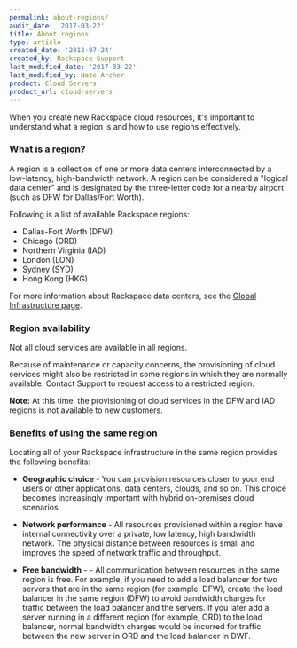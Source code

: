 ```yaml
---
permalink: about-regions/
audit_date: '2017-03-22'
title: About regions
type: article
created_date: '2012-07-24'
created_by: Rackspace Support
last_modified_date: '2017-03-22'
last_modified_by: Nate Archer
product: Cloud Servers
product_url: cloud-servers
---
```


When you create new Rackspace cloud resources, it's important to understand what
a region is and how to use regions effectively.

### What is a region?

A region is a collection of one or more data centers interconnected by a low-latency,
high-bandwidth network. A region can be considered a "logical data center" and is
designated by the three-letter code for a nearby airport (such as DFW for Dallas/Fort
Worth).

Following is a list of available Rackspace regions:

-   Dallas-Fort Worth (DFW)
-   Chicago (ORD)
-   Northern Virginia (IAD)
-   London (LON)
-   Sydney (SYD)
-   Hong Kong (HKG)

For more information about Rackspace data centers, see the
[Global Infrastructure page](https://www.rackspace.com/about/datacenters/).

### Region availability

Not all cloud services are available in all regions.

Because of maintenance or capacity concerns, the provisioning of cloud services
might also be restricted in some regions in which they are normally available.
Contact Support to request access to a restricted region.

**Note:** At this time, the provisioning of cloud services in the DFW and IAD
regions is not available to new customers.

### Benefits of using the same region

Locating all of your Rackspace infrastructure in the same region provides the following benefits:

-   **Geographic choice** - You can provision resources closer to your end users
    or other applications, data centers, clouds, and so on. This choice becomes
    increasingly important with hybrid on-premises cloud scenarios.

-   **Network performance** - All resources provisioned within a region have
    internal connectivity over a private, low latency, high bandwidth network.
    The physical distance between resources is small and improves the speed of
    network traffic and throughput.

-   **Free bandwidth** - - All communication between resources in the same region is free. For example, if you need to add a load balancer for two servers that are in the same region (for example, DFW), create the load balancer in the same region (DFW) to avoid bandwidth charges for traffic between the load balancer and the servers. If you later add a server running in a different region (for example, ORD) to the load balancer, normal bandwidth charges would be incurred for traffic between the new server in ORD and the load balancer in DWF.


